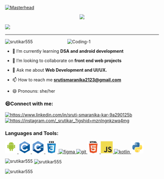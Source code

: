 [![Masterhead](https://user-images.githubusercontent.com/74038190/226190894-18e959ba-d458-4a94-ac44-790190f2a947.gif)](https://Srutikar555.io)

<p align="center" >
 
  <img height=40px src="(https://user-images.githubusercontent.com/74038190/226190894-18e959ba-d458-4a94-ac44-790190f2a947.gif)](https://Srutikar555.io) "/>
  
 </p>
 <img src="https://readme-typing-svg.herokuapp.com?font=Sofia&color=00DD66&size=30&center=true&vCenter=true&width=1000&height=70&lines=Hey+There+&#33+I'm+Sruti+Smaranika+Kar;A+passionate+Web+Developer+,+App+Developer+and+UI/UX+Designer;Welcome+to+my+Github+Profile" />
  </p>
<hr>

<img align="right" alt="Coding-1" width="300" src="https://steamuserimages-a.akamaihd.net/ugc/1631947648964785474/81CBA15178466DD47195A239232202E78987B714/?imw=637&imh=358&ima=fit&impolicy=Letterbox&imcolor=%23000000&letterbox=true">

<p align="left"> <img src="https://komarev.com/ghpvc/?username=srutikar555&label=Profile%20views&color=0e75b6&style=flat" alt="srutikar555" /> </p>

- 🌱 I’m currently learning **DSA and android development**

- 👯 I’m looking to collaborate on **front end web projects**

- 💬 Ask me about **Web Development and UI/UX.**

- 📫 How to reach me **srutismaranika2123@gmail.com**

- 😄 Pronouns: she/her

<h3 align="left">😄Connect with me:</h3>
<p align="left">
<a href="https://linkedin.com/in/https://www.linkedin.com/in/sruti-smaranika-kar-9a290125b" target="blank"><img align="center" src="https://raw.githubusercontent.com/rahuldkjain/github-profile-readme-generator/master/src/images/icons/Social/linked-in-alt.svg" alt="https://www.linkedin.com/in/sruti-smaranika-kar-9a290125b" height="30" width="40" /></a>
<a href="https://instagram.com/https://instagram.com/_srutikar_?igshid=mznlngnkzwq4mg" target="blank"><img align="center" src="https://raw.githubusercontent.com/rahuldkjain/github-profile-readme-generator/master/src/images/icons/Social/instagram.svg" alt="https://instagram.com/_srutikar_?igshid=mznlngnkzwq4mg" height="30" width="40" /></a>
</p>

<h3 align="left">Languages and Tools:</h3>
<p align="left"> <a href="https://developer.android.com" target="_blank" rel="noreferrer"> <img src="https://raw.githubusercontent.com/devicons/devicon/master/icons/android/android-original-wordmark.svg" alt="android" width="40" height="40"/> </a> <a href="https://www.cprogramming.com/" target="_blank" rel="noreferrer"> <img src="https://raw.githubusercontent.com/devicons/devicon/master/icons/c/c-original.svg" alt="c" width="40" height="40"/> </a> <a href="https://www.w3schools.com/cpp/" target="_blank" rel="noreferrer"> <img src="https://raw.githubusercontent.com/devicons/devicon/master/icons/cplusplus/cplusplus-original.svg" alt="cplusplus" width="40" height="40"/> </a> <a href="https://www.w3schools.com/css/" target="_blank" rel="noreferrer"> <img src="https://raw.githubusercontent.com/devicons/devicon/master/icons/css3/css3-original-wordmark.svg" alt="css3" width="40" height="40"/> </a> <a href="https://www.figma.com/" target="_blank" rel="noreferrer"> <img src="https://www.vectorlogo.zone/logos/figma/figma-icon.svg" alt="figma" width="40" height="40"/> </a> <a href="https://git-scm.com/" target="_blank" rel="noreferrer"> <img src="https://www.vectorlogo.zone/logos/git-scm/git-scm-icon.svg" alt="git" width="40" height="40"/> </a> <a href="https://www.w3.org/html/" target="_blank" rel="noreferrer"> <img src="https://raw.githubusercontent.com/devicons/devicon/master/icons/html5/html5-original-wordmark.svg" alt="html5" width="40" height="40"/> </a> <a href="https://developer.mozilla.org/en-US/docs/Web/JavaScript" target="_blank" rel="noreferrer"> <img src="https://raw.githubusercontent.com/devicons/devicon/master/icons/javascript/javascript-original.svg" alt="javascript" width="40" height="40"/> </a> <a href="https://kotlinlang.org" target="_blank" rel="noreferrer"> <img src="https://www.vectorlogo.zone/logos/kotlinlang/kotlinlang-icon.svg" alt="kotlin" width="40" height="40"/> </a> <a href="https://www.python.org" target="_blank" rel="noreferrer"> <img src="https://raw.githubusercontent.com/devicons/devicon/master/icons/python/python-original.svg" alt="python" width="40" height="40"/> </a> </p>

<p><img align="left" src="https://github-readme-stats.vercel.app/api/top-langs?username=srutikar555&show_icons=true&locale=en&layout=compact" alt="srutikar555" /></p>

<p>&nbsp;<img align="center" src="https://github-readme-stats.vercel.app/api?username=srutikar555&show_icons=true&locale=en" alt="srutikar555" /></p>

<p><img align="center" src="https://github-readme-streak-stats.herokuapp.com/?user=srutikar555&" alt="srutikar555" /></p>



